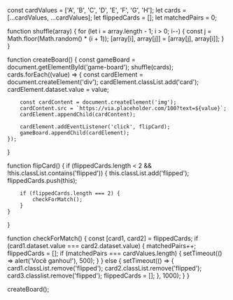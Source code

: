 const cardValues = ['A', 'B', 'C', 'D', 'E', 'F', 'G', 'H'];
let cards = [...cardValues, ...cardValues];
let flippedCards = [];
let matchedPairs = 0;

function shuffle(array) {
    for (let i = array.length - 1; i > 0; i--) {
        const j = Math.floor(Math.random() * (i + 1));
        [array[i], array[j]] = [array[j], array[i]];
    }
}

function createBoard() {
    const gameBoard = document.getElementById('game-board');
    shuffle(cards);
    cards.forEach((value) => {
        const cardElement = document.createElement('div');
        cardElement.classList.add('card');
        cardElement.dataset.value = value;

        const cardContent = document.createElement('img');
        cardContent.src = `https://via.placeholder.com/100?text=${value}`;
        cardElement.appendChild(cardContent);

        cardElement.addEventListener('click', flipCard);
        gameBoard.appendChild(cardElement);
    });
}

function flipCard() {
    if (flippedCards.length < 2 && !this.classList.contains('flipped')) {
        this.classList.add('flipped');
        flippedCards.push(this);

        if (flippedCards.length === 2) {
            checkForMatch();
        }
    }
}

function checkForMatch() {
    const [card1, card2] = flippedCards;
    if (card1.dataset.value === card2.dataset.value) {
        matchedPairs++;
        flippedCards = [];
        if (matchedPairs === cardValues.length) {
            setTimeout(() => alert('Você ganhou!'), 500);
        }
    } else {
        setTimeout(() => {
            card1.classList.remove('flipped');
            card2.classList.remove('flipped');
            card3.classlist.remove('flipped');
            flippedCards = [];
        }, 1000);
    }
}

createBoard();
